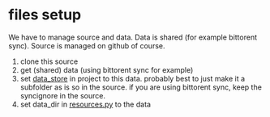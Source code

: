 files setup
=====

We have to manage source and data. Data is shared (for example bittorent sync). Source is managed on github of course.

1. clone this source
2. get (shared) data (using bittorent sync for example)
3. set [data_store](/data_store) in project to this  data. probably best to just make it a subfolder as is so in the source. if you are using bittorent sync, keep the syncignore in the source.
4. set data_dir in [resources.py](resources.py) to the data
